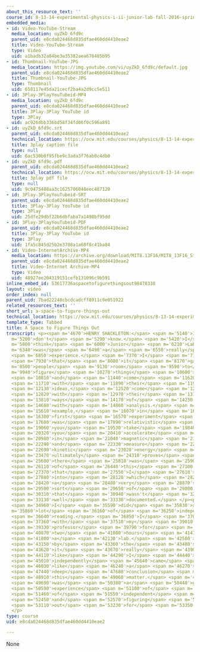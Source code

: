 ```yaml
---
about_this_resource_text: ''
course_id: 8-13-14-experimental-physics-i-ii-junior-lab-fall-2016-spring-2017
embedded_media:
- id: Video-YouTube-Stream
  media_location: uyZkD_6fd9c
  parent_uid: e8cda024468d835dfae460dd4410eae2
  title: Video-YouTube-Stream
  type: Video
  uid: a1badb32a84be3a35382aea678485b95
- id: Thumbnail-YouTube-JPG
  media_location: https://img.youtube.com/vi/uyZkD_6fd9c/default.jpg
  parent_uid: e8cda024468d835dfae460dd4410eae2
  title: Thumbnail-YouTube-JPG
  type: Thumbnail
  uid: 658117e45da21cecf2ba4a2d9cc5e511
- id: 3Play-3PlayYouTubeid-MP4
  media_location: uyZkD_6fd9c
  parent_uid: e8cda024468d835dfae460dd4410eae2
  title: 3Play-3Play YouTube id
  type: 3Play
  uid: ac926dbb336bd58f34fd06f0c596a891
- id: uyZkD_6fd9c.srt
  parent_uid: e8cda024468d835dfae460dd4410eae2
  technical_location: https://ocw.mit.edu/courses/physics/8-13-14-experimental-physics-i-ii-junior-lab-fall-2016-spring-2017/instructor-insights/student-insights/a-space-to-figure-things-out/uyZkD_6fd9c.srt
  title: 3play caption file
  type: null
  uid: 6ac530b0f95fbe9c3ada3f76ab0c4db0
- id: uyZkD_6fd9c.pdf
  parent_uid: e8cda024468d835dfae460dd4410eae2
  technical_location: https://ocw.mit.edu/courses/physics/8-13-14-experimental-physics-i-ii-junior-lab-fall-2016-spring-2017/instructor-insights/student-insights/a-space-to-figure-things-out/uyZkD_6fd9c.pdf
  title: 3play pdf file
  type: null
  uid: 9c0475408aa3c1625706048eec487120
- id: 3Play-3PlayYouTubeid-SRT
  parent_uid: e8cda024468d835dfae460dd4410eae2
  title: 3Play-3Play YouTube id
  type: 3Play
  uid: 25dfe29dbf22b6dbfaba7a1498bf95dd
- id: 3Play-3PlayYouTubeid-PDF
  parent_uid: e8cda024468d835dfae460dd4410eae2
  title: 3Play-3Play YouTube id
  type: 3Play
  uid: 1fa5c845d25b2e3708a1a60f8c41ba84
- id: Video-InternetArchive-MP4
  media_location: https://archive.org/download/MIT8.13F16/MIT8_13F16_Students_Space_to_Figure_Things_Out_300k.mp4
  parent_uid: e8cda024468d835dfae460dd4410eae2
  title: Video-Internet Archive-MP4
  type: Video
  uid: 48927ee204319151cefb131096c9b591
inline_embed_id: 53617736aspacetofigurethingsout98478338
layout: video
order_index: null
parent_uid: 7bad22240cbcdcadcff8911c9e051922
related_resources_text: ''
short_url: a-space-to-figure-things-out
technical_location: https://ocw.mit.edu/courses/physics/8-13-14-experimental-physics-i-ii-junior-lab-fall-2016-spring-2017/instructor-insights/student-insights/a-space-to-figure-things-out
template_type: Tabbed
title: A Space to Figure Things Out
transcript: <p><span m='4670'>HENRY SHACKLETON:</span> <span m='5140'>I</span> <span
  m='5200'>don't</span> <span m='5290'>know.</span> <span m='5420'>I</span> <span
  m='5800'>think</span> <span m='6000'>Junior</span> <span m='6210'>Lab</span> <span
  m='6340'>was</span> <span m='6490'>a</span> <span m='6550'>really</span> <span m='6700'>great</span>
  <span m='6850'>experience.</span> <span m='7370'>I</span> <span m='7720'>like</span>
  <span m='7930'>that</span> <span m='8080'>it</span> <span m='8170'>gave</span> <span
  m='8500'>people</span> <span m='9130'>room</span> <span m='9590'>to</span> <span
  m='9940'>figure</span> <span m='10270'>things</span> <span m='10600'>out</span>
  <span m='10810'>and</span> <span m='11440'>come</span> <span m='11620'>up</span>
  <span m='11710'>with</span> <span m='11890'>their</span> <span m='11980'>own</span>
  <span m='12130'>ideas,</span> <span m='12520'>come</span> <span m='12700'>up</span>
  <span m='12820'>with</span> <span m='12970'>their</span> <span m='13120'>own</span>
  <span m='13810'>ways</span> <span m='14170'>of</span> <span m='14230'>proceeding</span>
  <span m='14680'>with</span> <span m='14860'>analysis.</span> <span m='15460'>For</span>
  <span m='15610'>example,</span> <span m='16070'>in</span> <span m='16170'>my</span>
  <span m='16300'>first</span> <span m='16570'>experiment</span> <span m='17470'>which</span>
  <span m='17680'>was</span> <span m='17890'>relativistic</span> <span m='18490'>dynamics,</span>
  <span m='19060'>you</span> <span m='19530'>take</span> <span m='19840'>electrons,</span>
  <span m='20320'>you</span> <span m='20410'>accelerate</span> <span m='20860'>them</span>
  <span m='20980'>in</span> <span m='21040'>magnetic</span> <span m='21430'>fields</span>
  <span m='22240'>and</span> <span m='22330'>measure</span> <span m='22600'>the</span>
  <span m='22690'>kinetic</span> <span m='23020'>energy</span> <span m='23290'>which</span>
  <span m='23470'>ultimately</span> <span m='24310'>proves</span> <span m='24610'>relativity,</span>
  <span m='25600'>there</span> <span m='25810'>was</span> <span m='25900'>sort</span>
  <span m='26110'>of</span> <span m='26440'>this</span> <span m='27100'>error</span>
  <span m='27370'>that</span> <span m='27550'>I</span> <span m='27610'>ran</span>
  <span m='27880'>into</span> <span m='28120'>which</span> <span m='28270'>was</span>
  <span m='28420'>a</span> <span m='28480'>very</span> <span m='28870'>strange</span>
  <span m='29500'>sort</span> <span m='29650'>of</span> <span m='29800'>error</span>
  <span m='30310'>that</span> <span m='30940'>wasn't</span> <span m='32820'>really</span>
  <span m='33130'>well</span> <span m='33330'>documented.</span> </p><p><span m='34600'>So</span>
  <span m='34960'>I</span> <span m='35590'>did</span> <span m='35830'>a</span> <span
  m='35860'>lot</span> <span m='36160'>of</span> <span m='36250'>independent</span>
  <span m='36640'>reading.</span> <span m='36850'>I</span> <span m='37060'>talked</span>
  <span m='37360'>with</span> <span m='37510'>my</span> <span m='39010'>lab</span>
  <span m='39330'>professor</span> <span m='39790'>for</span> <span m='40210'>like</span>
  <span m='40870'>two</span> <span m='41080'>hours</span> <span m='41410'>after</span>
  <span m='41800'>a</span> <span m='42130'>lab.</span> <span m='42580'>And</span>
  <span m='43150'>by</span> <span m='43360'>the</span> <span m='43480'>end,</span>
  <span m='43620'>it</span> <span m='43670'>really</span> <span m='43900'>felt</span>
  <span m='44110'>like</span> <span m='44290'>I</span> <span m='44440'>had</span>
  <span m='45010'>independently</span> <span m='45640'>came</span> <span m='45910'>to</span>
  <span m='46030'>like</span> <span m='46240'>a</span> <span m='46270'>very</span>
  <span m='47440'>deep</span> <span m='47680'>conclusion</span> <span m='48340'>on</span>
  <span m='48910'>this</span> <span m='49060'>matter.</span> <span m='49600'>It</span>
  <span m='49690'>was</span> <span m='50380'>a</span> <span m='50440'>good</span>
  <span m='50590'>experience</span> <span m='51100'>of</span> <span m='51250'>sort</span>
  <span m='51460'>of</span> <span m='51550'>independent</span> <span m='52090'>learning</span>
  <span m='52450'>and</span> <span m='52570'>figuring</span> <span m='52930'>things</span>
  <span m='53110'>out</span> <span m='53230'>for</span> <span m='53350'>yourself.</span>
  </p>
type: course
uid: e8cda024468d835dfae460dd4410eae2

---
```

None